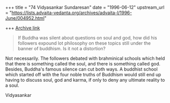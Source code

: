 +++
title = "74 Vidyasankar Sundaresan"
date = "1996-06-12"
upstream_url = "https://lists.advaita-vedanta.org/archives/advaita-l/1996-June/004952.html"

+++
[Archive link](https://lists.advaita-vedanta.org/archives/advaita-l/1996-June/004952.html)

> If Buddha was silent about questions on soul and god, how did his
> followers expound lot philosophy on these topics still under the banner
> of buddhism.  Is it not a distortion?

Not necessarily. The followers debated with brahminical schools which held
that there is something called the soul, and there is something called god.
Besides, Buddha's famous silence can cut both ways. A buddhist school which
started off with the four noble truths of Buddhism would still end up
having to discuss soul, god and karma, if only to deny any ultimate reality
to a soul.

Vidyasankar

